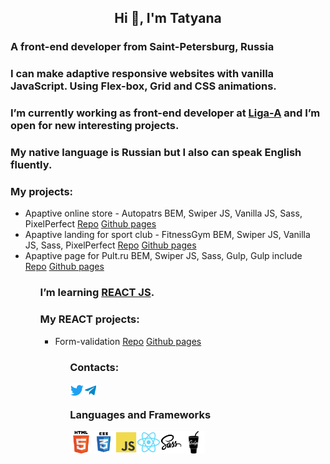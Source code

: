 <h2 align="center">Hi 👋, I'm Tatyana</h2>
<h3>A front-end developer from Saint-Petersburg, Russia</h4>
<h3>I can make adaptive responsive websites with vanilla JavaScript. Using Flex-box, Grid and CSS animations.</h3>
<h3>I’m currently working as front-end developer at <a href="https://ligaa.agency/" target="_blank" rel="nofollow noopener noreferrer">Liga-A</a> and I’m open for new interesting projects.</h3>
<h3>My native language is Russian but I also can speak English fluently.</h3>

 <h3>My projects:</h3>
 <ul>
 <li>
 Apaptive online store - Autopatrs
 BEM, Swiper JS, Vanilla JS, Sass, PixelPerfect
  <a href="https://github.com/tkyzmina/autoparts-shop">Repo</a> 
  <a href="https://tkyzmina.github.io/autoparts-shop/">Github pages</a>  
 </li>
 <li>
 Apaptive landing for sport club - FitnessGym
 BEM, Swiper JS, Vanilla JS, Sass, PixelPerfect
  <a href="https://github.com/tkyzmina/fitnes-supergym">Repo</a> 
  <a href="https://tkyzmina.github.io/fitnes-supergym/">Github pages</a>  
 </li>
 <li>
  Apaptive page for Pult.ru
 BEM, Swiper JS, Sass, Gulp, Gulp include
  <a href="https://github.com/tkyzmina/Adaltive-page-for-acoustics-brand">Repo</a> 
  <a href="https://tkyzmina.github.io/Adaltive-page-for-acoustics-brand/">Github pages</a>  
 </li>
 <ul>

 <h3>I’m learning <a href="https://reactjs.org/" target="_blank" rel="nofollow noopener noreferrer">REACT JS</a>.</h3>
  <h3>My REACT projects:</h3>
 <ul>
 <li>
 Form-validation
 <a href="https://github.com/tkyzmina/react-form/tree/master">Repo</a> 
 <a href="https://tkyzmina.github.io/react-form/">Github pages</a>  
 </li>
 <ul>

<h3>Contacts:</h3>
<a href="https://twitter.com/tkyzmina" target="blank"><img align="left" src="icons/twitter.svg" alt="tkyzmina" width="22px" /></a>
  <a href="https://t.me/tkyzmina">
  <img align="left" alt="tkyzmina's Telegram" width="22px" src="icons/telegram.svg" />
</a>
<br />

### Languages and Frameworks

<img align="left" src="icons/html.svg" width="36" />
<img align="left" src="icons/css3.svg"   width="36" />
<img align="left" src="icons/js.svg"  width="36" />
<img align="left" src="icons/react.svg"  width="36" />
<img align="left" src="icons/sass.svg"  width="36" />
<img align="left" src="icons/gulp.svg" width="36" />

<br />
<br />
<br />
